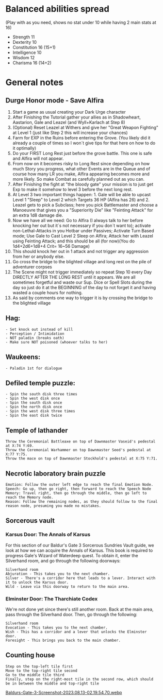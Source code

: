 ﻿# Balanced abilities spread

(Play with as you need, shows no stat under 10 while having 2 main stats at 16)

- Strength 11
- Dexterity 10
- Constitution 16 (15+1)
- Intelligence 10
- Wisdom 12
- Charisma 16 (14+2)

# General notes

## Durge Honor mode - Save Alfira

1. Start a game as usual creating your Dark Urge character
2. After Finishing the Tutorial gather your allies as in Shadowheart, Aastarion, Gale and Leazel (and Wyll+Karlach at Step 8)
3. (Optional) Reset Leazel at Withers and give her "Great Weapon Fighting" at Level 1 (just like Step 2 this will increase your chances)
4. Farm for EXP in the Ruins before entering the Grove. (You likely did it already a couple of times so I won´t give tips for that here on how to do it optimally)
5. Do your FIRST Long Rest just before the grove battle. This one is safe and Alfira will not appear.
6. From now on it becomes risky to Long Rest since depending on how much Story you progress, what other Events are in the Queue and of course how many LR you make, Alfira appearing becomes more and more likely. So make Combat as carefully planned out as you can.
7. After Finishing the fight at "the bloody gate" your mission is to just get Exp to make it somehow to level 3 before the next long rest.
8. At Level 3 two important things happen: 1. Gale will be able to upcast Level 1 "Sleep" to Level 2 which Targets 36 HP (Alfira has 26) and 2. Leazel gets to pick a Subclass; here you pick Battlemaster and choose a Manoeuvre that gives you a "Superiority Die" like "Feinting Attack" for an extra 1d8 damage die.
9. Now we have all we need: Go to Alfira (I always talk to her before knocking her out but it´s not necessary if you don´t want to); activate non-Lethal-Attacks in you Hotbar under Passives; Activate Turn Based mode; Use Gale to Cast Level 2 Sleep on Alfira; Attack her with Leazel using Feinting Attack; and this should be all (for now)(You do 1d4+2d6+1d8+4 Crit= 16~56 Damage)
10. This should knock her out in 1 attack and not trigger any aggression from her or anybody else.
11. Go cross the bridge to the blighted village and long rest on the pile of adventurer corpses
12. The Scene might not trigger immediately so repeat Step 10 every Day DIRECTLY AFTER THE LONG REST until it appears. We are all sometimes forgetful and waste our Sup. Dice or Spell Slots during the day so just do it at the BEGINNING of the day to not forget it and having wasted a couple hours for nothing.
13. As said by comments one way to trigger it is by crossing the bridge to the blighted village

## Hag:
    - Set knock out instead of kill
    - Perception / Intimidation
    - NOT paladin (breaks oath)
    - Make sure NOT poisoned (whoever talks to her)

## Waukeens:
    - Paladin 1st for dialogue

## Defiled temple puzzle:
    - Spin the south disk three times
    - Spin the west disk once
    - Spin the south disk once
    - Spin the north disk once
    - Spin the west disk three times
    - Spin the east disk twice

## Temple of lathander
    Throw the Ceremonial Battleaxe on top of Dawnmaster Vaseid's pedestal at X:74 Y:69.
    Throw the Ceremonial Warhammer on top Dawnmaster Seed's pedestal at X:77 Y:75.
    Throw the mace on top of Dawnmaster Stockhold's pedestal at X:75 Y:71.

## Necrotic laboratory brain puzzle

    Emotion: Follow the outer left edge to reach the final Emotion Node.
    Speech: Go up, then go right, then forward to reach the Speech Node
    Memory: Travel right, then go through the middle, then go left to reach the Memory node.
    Reason: Follow the remaining nodes, as they should follow to the final reason node, presuming you made no mistakes.

## Sorcerous vault

### Karsus Door: The Annals of Karsus

For this section of our Baldur's Gate 3 Sorcerous Sundries Vault guide, we look at how we can acquire the Annals of Karsus. This book is required to progress Gale's Wizard of Waterdeep quest. To obtain it, enter the Silverhand room, and go through the following doorways:

    Silverhand room
    Abjuration - This takes you to the next chamber.
    Silver - There's a corridor here that leads to a lever. Interact with it to unlock the Karsus door.
    Wild - Leave via this doorway to return to the main area.

### Elminster Door: The Tharchiate Codex

We're not done yet since there's still another room. Back at the main area, pass through the Silverhand door. Then, go through the following:

    Silverhand room
    Evocation - This takes you to the next chamber.
    Wish - This has a corridor and a lever that unlocks the Elminster door.
    Foresight - This brings you back to the main chamber.

## Counting house

    Step on the top-left tile first
    Move to the top-right tile second
    Go to the middle tile third
    Finally, step on the right-most tile in the second row, which should be in between the middle and top-right tile
[Baldurs-Gate-3-Screenshot-2023.08.13-02.19.54.70.webp](Baldurs-Gate-3-Screenshot-2023.08.13-02.19.54.70.webp)